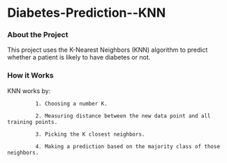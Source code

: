 # Diabetes-Prediction--KNN

### About the Project

This project uses the K-Nearest Neighbors (KNN) algorithm to predict whether a patient is likely to have diabetes or not.

### How it Works

KNN works by:
  
             1. Choosing a number K.
             
             2. Measuring distance between the new data point and all training points.
             
             3. Picking the K closest neighbors.
             
             4. Making a prediction based on the majority class of those neighbors.
